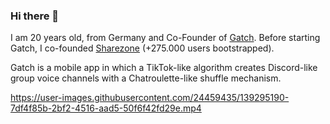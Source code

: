 ### Hi there 👋

I am 20 years old, from Germany and Co-Founder of [Gatch](https://gatch.fun/app). Before starting Gatch, I co-founded [Sharezone](https://sharezone.net) (+275.000 users bootstrapped).

Gatch is a mobile app in which a TikTok-like algorithm creates Discord-like group voice channels with a Chatroulette-like shuffle mechanism.

https://user-images.githubusercontent.com/24459435/139295190-7df4f85b-2bf2-4516-aad5-50f6f42fd29e.mp4


